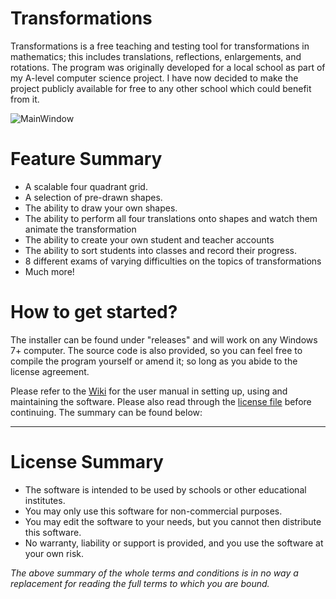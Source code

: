 # Transformations
Transformations is a free teaching and testing tool for transformations in mathematics; this includes translations, reflections, enlargements, and rotations.  The program was originally developed for a local school as part of my A-level computer science project. I have now decided to make the project publicly available for free to any other school which could benefit from it.

![MainWindow](https://i.imgur.com/kkuaAHb.png)

# Feature Summary
* A scalable four quadrant grid.
* A selection of pre-drawn shapes.
* The ability to draw your own shapes.
* The ability to perform all four translations onto shapes and watch them animate the transformation
* The ability to create your own student and teacher accounts
* The ability to sort students into classes and record their progress.
* 8 different exams of varying difficulties on the topics of transformations
* Much more!

# How to get started?

The installer can be found under "releases" and will work on any Windows 7+ computer. The source code is also provided, so you can feel free to compile the program yourself or amend it; so long as you abide to the license agreement.

Please refer to the [Wiki](https://github.com/jfoot/Transformations/wiki) for the user manual in setting up, using and maintaining the software. Please also read through the [license file](https://github.com/jfoot/Transformations/wiki/License-(Terms-and-Conditions)) before continuing. The summary can be found below:

***

# License Summary

* The software is intended to be used by schools or other educational institutes. 
* You may only use this software for non-commercial purposes.
* You may edit the software to your needs, but you cannot then distribute this software. 
* No warranty, liability or support is provided, and you use the software at your own risk.

_The above summary of the whole terms and conditions is in no way a replacement for reading the full terms to which you are bound._
